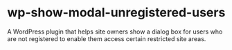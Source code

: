 # wp-show-modal-unregistered-users
A WordPress plugin that helps site owners show a dialog box for users who are not registered to enable them access certain restricted site areas.
